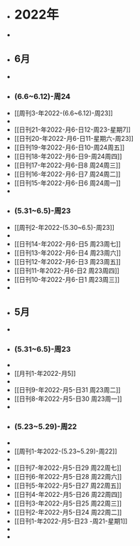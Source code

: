 - # 2022年
-
- ## 6月
-
- ### (6.6~6.12)-周24
- [[周刊3-年2022-(6.6~6.12)-周23]]
-
- [[日刊21-年2022-月6-日12-周23-星期7]]
- [[日刊20-年2022-月6-日11-星期六-周23]]
- [[日刊19-年2022-月6-日10-周24周五]]
- [[日刊18-年2022-月6-日9-周24周四]]
- [[日刊17-年2022-月6-日8 周24周三]]
- [[日刊16-年2022-月6-日7 周24周二]]
- [[日刊15-年2022-月6-日6 周24周一]]
-
- ### (5.31~6.5)-周23
- [[周刊2-年2022-(5.30~6.5)-周23]]
-
- [[日刊14-年2022-月6-日5 周23周七]]
- [[日刊13-年2022-月6-日4 周23周六]]
- [[日刊12-年2022-月6-日3 周23周五]]
- [[日刊11-年2022-月6-日2 周23周四]]
- [[日刊10-年2022-月6-日1 周23周三]]
-
- ## 5月
-
- ### (5.31~6.5)-周23
-
- [[月刊1-年2022-月5]]
-
- [[日刊9-年2022-月5-日31 周23周二]]
- [[日刊8-年2022-月5-日30 周23周一]]
-
- ### (5.23~5.29)-周22
-
- [[周刊1-年2022-(5.23~5.29)-周22]]
-
- [[日刊7-年2022-月5-日29 周22周七]]
- [[日刊6-年2022-月5-日28 周22周六]]
- [[日刊5-年2022-月5-日27 周22周五]]
- [[日刊4-年2022-月5-日26 周22周四]]
- [[日刊3-年2022-月5-日25 周22周三]]
- [[日刊2-年2022-月5-日24 周22周二]]
- [[日刊1-年2022-月5-日23 -周21-星期1]]
-
-